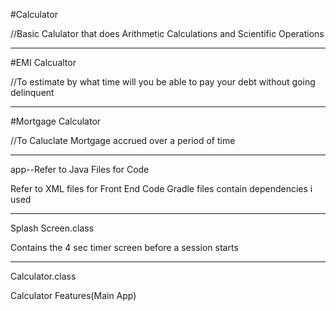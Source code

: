 #Calculator

//Basic Calulator that does Arithmetic  Calculations and Scientific Operations

---
#EMI Calcualtor

//To estimate by what time will you be able to pay your debt without going delinquent 

---
#Mortgage Calculator 

//To Caluclate Mortgage accrued over a period of time

---
app--Refer to Java Files for Code

Refer to XML files for Front End Code
Gradle files contain dependencies i used

---
Splash Screen.class

Contains the 4 sec timer screen before a session starts

---
Calculator.class

Calculator Features(Main App)

